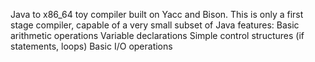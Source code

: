 Java to x86_64 toy compiler built on Yacc and Bison. 
This is only a first stage compiler, capable of a very small subset of Java features:
  Basic arithmetic operations
  Variable declarations
  Simple control structures (if statements, loops)
  Basic I/O operations
